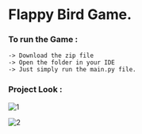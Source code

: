 # Flappy Bird Game.

### To run the Game :
    -> Download the zip file
    -> Open the folder in your IDE
    -> Just simply run the main.py file.

### Project Look :


![1](https://github.com/sabrina-mostafa/PROJECT_Flappy-Bird-Game/assets/78508655/16bfdf93-f768-40f6-8edc-688f8e5ae8ec) 

![2](https://github.com/sabrina-mostafa/PROJECT_Flappy-Bird-Game/assets/78508655/dbeda319-9dcb-49bc-9118-b1223ba8e5f6)
